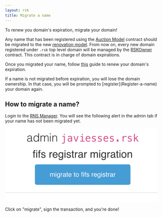 ```yaml
---
layout: rsk
title: Migrate a name
---
```


To renew you domain's expiration, migrate your domain!

Any name that has been registered using the [Auction Model](Register-a-name-auction) contract should be migrated to the new [renovation model](Renew-a-name). From now on, every new domain registered under `.rsk` top level domain will be managed by the [RSKOwner](https://github.com/rnsdomains/rns-rskregistrar/blob/master/contracts/RSKOwner.sol) contract. This contract is in charge of domain expirations.

Once you migrated your name, follow [this](Renew-a-name) guide to renew your domain's expiration.

<div class="alert alert-warning">
    If a name is not migrated before expiration, you will lose the domain ownership. In that case, you will be prompted to [register](Register-a-name) your domain again.
</div>

## How to migrate a name?

Login to the [RNS Manager](https://beta.manager.rns.rifos.org/admin). You will see the following alert in the admin tab if your name has not been migrated yet.

<img src="/assets/img/rns/migrate-button.png" class="img-fluid" alt="migrate-button" />

Click on "migrate", sign the transaction, and you're done!

